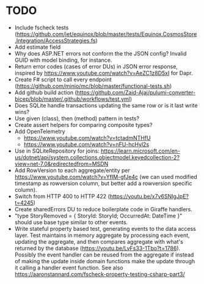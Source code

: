 # TODO

- Include fscheck tests (https://github.com/jet/equinox/blob/master/tests/Equinox.CosmosStore.Integration/AccessStrategies.fs)
- Add estimate field
- Why does ASP.NET errors not conform the the JSON config? Invalid GUID with model binding, for instance.
- Return error codes (cases of error DUs) in JSON error response, inspired by https://www.youtube.com/watch?v=AeZC1z8D5xI for Dapr.
- Create F# script to call every endpoint (https://github.com/minio/mc/blob/master/functional-tests.sh)
- Add github build action (https://github.com/Zaid-Ajaj/pulumi-converter-bicep/blob/master/.github/workflows/test.yml)
- Does SQLite handle transactions updating the same row or is it last write wins?
- Use given (class), then (method) pattern in tests?
- Create assert helpers for comparing composite types?
- Add OpenTelemetry
  - https://www.youtube.com/watch?v=tctadmNTHfU
  - https://www.youtube.com/watch?v=nFU-hcHyl2s
- Use in SQLiteRepository for joins: https://learn.microsoft.com/en-us/dotnet/api/system.collections.objectmodel.keyedcollection-2?view=net-7.0&redirectedfrom=MSDN
- Add RowVersion to each aggregate/entity per https://www.youtube.com/watch?v=YfIM-gfJe4c (we can used modified timestamp as rowversion column, but better add a rowversion specific column).
- Switch from HTTP 400 to HTTP 422 (https://youtu.be/x7v6SNIgJpE?t=4245)
- Create sharedErrors DU to reduce boilerplate code in Giraffe handlers. 
- "type StoryRemoved = { StoryId: StoryId; OccurredAt: DateTime }" should use base type similar to other events.
- Write stateful property based test, generating events to the data access
  layer. Test maintains in memory aggregate by processing each event, updating
  the aggregate, and then compares aggregate with what's returned by the
  database (https://youtu.be/LvFs33-1Tbo?t=1786). Possibly the event handler can
  be reused from the aggregate if instead of making the update inside domain
  functions make the update through it calling a handler event function. See also https://aaronstannard.com/fscheck-property-testing-csharp-part3/